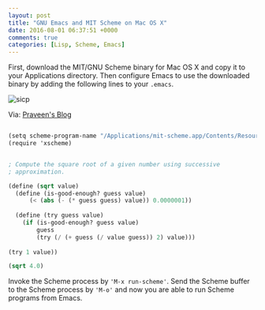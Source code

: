 ```yaml
---
layout: post
title: "GNU Emacs and MIT Scheme on Mac OS X"
date: 2016-08-01 06:37:51 +0000
comments: true
categories: [Lisp, Scheme, Emacs]
---
```


First, download the MIT/GNU Scheme binary for Mac OS X and copy it to your Applications directory. Then configure Emacs to use the downloaded binary by adding the following lines to your `.emacs`.

![sicp](http://i.imgur.com/1ZGjEDn.jpg)

Via: [Praveen's Blog](http://praveen.kumar.in/2011/03/06/gnu-emacs-and-mit-scheme-on-mac-os-x/)

```scheme

(setq scheme-program-name "/Applications/mit-scheme.app/Contents/Resources/mit-scheme")
(require 'xscheme)

```

```scheme

; Compute the square root of a given number using successive
; approximation.

(define (sqrt value)
  (define (is-good-enough? guess value)
      (< (abs (- (* guess guess) value)) 0.0000001))
	  
  (define (try guess value)
    (if (is-good-enough? guess value)
        guess
        (try (/ (+ guess (/ value guess)) 2) value)))
					
(try 1 value))

(sqrt 4.0)

```

Invoke the Scheme process by `'M-x run-scheme'`. Send the Scheme buffer to the Scheme process by `'M-o'` and now you are able to run Scheme programs from Emacs.
